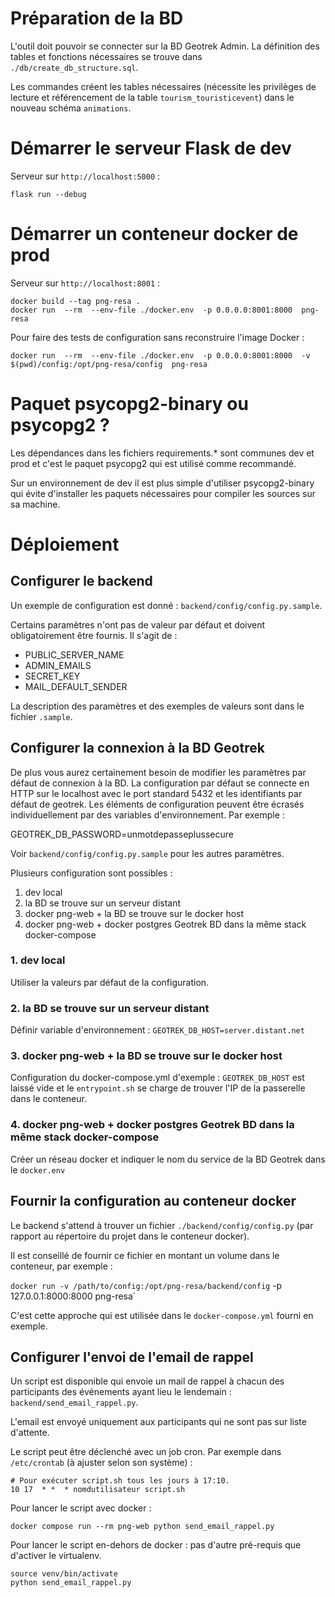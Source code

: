# Préparation de la BD

L'outil doit pouvoir se connecter sur la BD Geotrek Admin. La définition des tables et fonctions nécessaires se trouve
dans `./db/create_db_structure.sql`.

Les commandes créent les tables nécessaires (nécessite les privilèges de lecture et référencement de la table
`tourism_touristicevent`) dans le nouveau schéma `animations`.

# Démarrer le serveur Flask de dev

Serveur sur `http://localhost:5000` :

```
flask run --debug
```

# Démarrer un conteneur docker de prod

Serveur sur `http://localhost:8001` :

```shell
docker build --tag png-resa .
docker run  --rm  --env-file ./docker.env  -p 0.0.0.0:8001:8000  png-resa  
```

Pour faire des tests de configuration sans reconstruire l'image Docker :

```shell
docker run  --rm  --env-file ./docker.env  -p 0.0.0.0:8001:8000  -v $(pwd)/config:/opt/png-resa/config  png-resa
```

# Paquet psycopg2-binary ou psycopg2 ?

Les dépendances dans les fichiers requirements.* sont communes dev et prod et c'est le paquet psycopg2 qui est utilisé
comme recommandé.

Sur un environnement de dev il est plus simple d'utiliser psycopg2-binary qui évite d'installer les paquets nécessaires
pour compiler les sources sur sa machine.


# Déploiement

## Configurer le backend

Un exemple de configuration est donné : `backend/config/config.py.sample`.

Certains paramètres n'ont pas de valeur par défaut et doivent obligatoirement être fournis. Il s'agit de :

- PUBLIC_SERVER_NAME
- ADMIN_EMAILS
- SECRET_KEY
- MAIL_DEFAULT_SENDER

La description des paramètres et des exemples de valeurs sont dans le fichier `.sample`.


## Configurer la connexion à la BD Geotrek

De plus vous aurez certainement besoin de modifier les paramètres par défaut de connexion à la BD. La configuration par
défaut se connecte en HTTP sur le localhost avec le port standard 5432 et les identifiants par défaut de geotrek. Les
éléments de configuration peuvent être écrasés individuellement par des variables d'environnement. Par exemple :

GEOTREK_DB_PASSWORD=unmotdepasseplussecure

Voir `backend/config/config.py.sample` pour les autres paramètres.

Plusieurs configuration sont possibles :

1. dev local
2. la BD se trouve sur un serveur distant 
3. docker png-web + la BD se trouve sur le docker host
4. docker png-web + docker postgres Geotrek BD dans la même stack docker-compose

### 1. dev local

Utiliser la valeurs par défaut de la configuration.

### 2. la BD se trouve sur un serveur distant

Définir variable d'environnement : `GEOTREK_DB_HOST=server.distant.net`

### 3. docker png-web + la BD se trouve sur le docker host

Configuration du docker-compose.yml d'exemple : `GEOTREK_DB_HOST` est laissé vide et le `entrypoint.sh` se charge de
trouver l'IP de la passerelle dans le conteneur.

### 4. docker png-web + docker postgres Geotrek BD dans la même stack docker-compose

Créer un réseau docker et indiquer le nom du service de la BD Geotrek dans le `docker.env`


## Fournir la configuration au conteneur docker

Le backend s'attend à trouver un fichier `./backend/config/config.py` (par rapport au répertoire du projet dans le conteneur docker).

Il est conseillé de fournir ce fichier en montant un volume dans le conteneur, par exemple :

`docker run -v /path/to/config:/opt/png-resa/backend/config` -p 127.0.0.1:8000:8000 png-resa`

C'est cette approche qui est utilisée dans le `docker-compose.yml` fourni en exemple.


## Configurer l'envoi de l'email de rappel

Un script est disponible qui envoie un mail de rappel à chacun des participants des événements ayant lieu le lendemain :
`backend/send_email_rappel.py`.

L'email est envoyé uniquement aux participants qui ne sont pas sur liste d'attente.

Le script peut être déclenché avec un job cron. Par exemple dans `/etc/crontab` (à ajuster selon son système) :

```shell
# Pour exécuter script.sh tous les jours à 17:10.
10 17  * *  * nomdutilisateur script.sh
```

Pour lancer le script avec docker :

`docker compose run --rm png-web python send_email_rappel.py`

Pour lancer le script en-dehors de docker : pas d'autre pré-requis que d'activer le virtualenv.

```shell
source venv/bin/activate
python send_email_rappel.py
```
